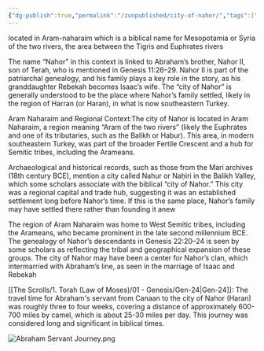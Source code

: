 ```yaml
---
{"dg-publish":true,"permalink":"/zunpublished/city-of-nahor/","tags":["#GateWisdom","#unpublished"]}
---
```


located in Aram-naharaim which is a biblical name for Mesopotamia or Syria of the two rivers, the area between the Tigris and Euphrates rivers

The name “Nahor” in this context is linked to Abraham’s brother, Nahor II, son of Terah, who is mentioned in Genesis 11:26–29. Nahor II is part of the patriarchal genealogy, and his family plays a key role in the story, as his granddaughter Rebekah becomes Isaac’s wife. The “city of Nahor” is generally understood to be the place where Nahor’s family settled, likely in the region of Harran (or Haran), in what is now southeastern Turkey.

Aram Naharaim and Regional Context:The city of Nahor is located in Aram Naharaim, a region meaning “Aram of the two rivers” (likely the Euphrates and one of its tributaries, such as the Balikh or Habur). This area, in modern southeastern Turkey, was part of the broader Fertile Crescent and a hub for Semitic tribes, including the Arameans.

Archaeological and historical records, such as those from the Mari archives (18th century BCE), mention a city called Nahur or Naḥiri in the Balikh Valley, which some scholars associate with the biblical “city of Nahor.” This city was a regional capital and trade hub, suggesting it was an established settlement long before Nahor’s time. If this is the same place, Nahor’s family may have settled there rather than founding it anew

The region of Aram Naharaim was home to West Semitic tribes, including the Arameans, who became prominent in the late second millennium BCE. The genealogy of Nahor’s descendants in Genesis 22:20–24 is seen by some scholars as reflecting the tribal and geographical expansion of these groups. The city of Nahor may have been a center for Nahor’s clan, which intermarried with Abraham’s line, as seen in the marriage of Isaac and Rebekah


[[The Scrolls/1. Torah (Law of Moses)/01 - Genesis/Gen-24\|Gen-24]]: The travel time for Abraham's servant from Canaan to the city of Nahor (Haran) was roughly three to four weeks, covering a distance of approximately 600-700 miles by camel, which is about 25-30 miles per day. This journey was considered long and significant in biblical times.

![Abraham Servant Journey.png](/img/user/Assets/attachments/Abraham%20Servant%20Journey.png)

